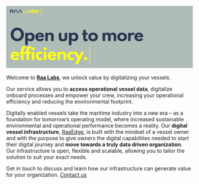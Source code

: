 
![image info](profile/profile.png)

Welcome to **[Raa Labs](https://www.raalabs.com/)**, we unlock value by digitalizing your vessels.

Our service allows you to **access operational vessel data**, digitalize onboard processes and empower your crew, increasing your operational efficiency and reducing the environmental footprint.

Digitally enabled vessels take the maritime industry into a new era – as a foundation for tomorrow’s operating model, where increased sustainable environmental and operational performance becomes a reality. Our **digital vessel infrastructure**, [RaaEdge](https://www.raalabs.com/raaedge-what-is-it), is built with the mindset of a vessel owner and with the purpose to give owners the digital capabilities needed to start their digital journey and **move towards a truly data driven organization**. Our infrastructure is open, flexible and scalable, allowing you to tailor the solution to suit your exact needs.  

Get in touch to discuss and learn how our infrastructure can generate value for your organization. [Contact us](https://www.raalabs.com/contact)
